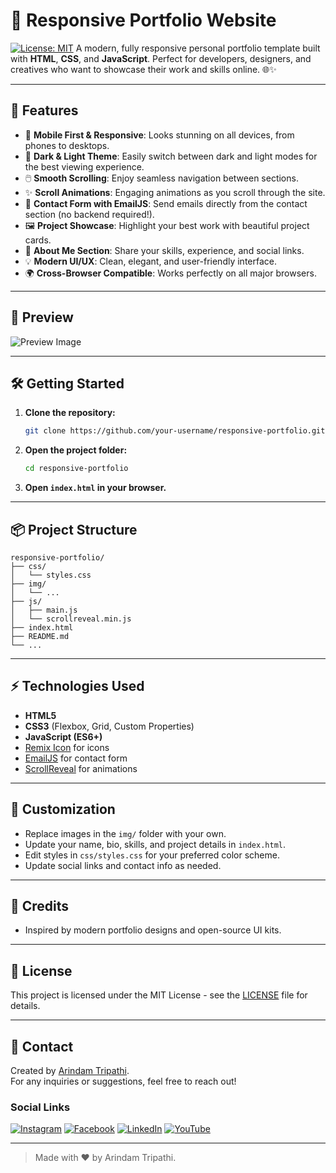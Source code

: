 # 🚀 Responsive Portfolio Website

[![License: MIT](https://img.shields.io/badge/License-MIT-blue.svg)](https://opensource.org/licenses/MIT)
A modern, fully responsive personal portfolio template built with **HTML**, **CSS**, and **JavaScript**. Perfect for developers, designers, and creatives who want to showcase their work and skills online. 🌐✨

---

## 🌟 Features

- 📱 **Mobile First & Responsive**: Looks stunning on all devices, from phones to desktops.
- 🎨 **Dark & Light Theme**: Easily switch between dark and light modes for the best viewing experience.
- 🖱️ **Smooth Scrolling**: Enjoy seamless navigation between sections.
- ✨ **Scroll Animations**: Engaging animations as you scroll through the site.
- 📧 **Contact Form with EmailJS**: Send emails directly from the contact section (no backend required!).
- 🖼️ **Project Showcase**: Highlight your best work with beautiful project cards.
- 👤 **About Me Section**: Share your skills, experience, and social links.
- 💡 **Modern UI/UX**: Clean, elegant, and user-friendly interface.
- 🌍 **Cross-Browser Compatible**: Works perfectly on all major browsers.

---

## 📸 Preview

![Preview Image](preview.webp)

---

## 🛠️ Getting Started

1. **Clone the repository:**
   ```bash
   git clone https://github.com/your-username/responsive-portfolio.git
   ```
2. **Open the project folder:**
   ```bash
   cd responsive-portfolio
   ```
3. **Open `index.html` in your browser.**

---

## 📦 Project Structure

```plaintext
responsive-portfolio/
├── css/
│   └── styles.css
├── img/
│   └── ...
├── js/
│   ├── main.js
│   └── scrollreveal.min.js
├── index.html
├── README.md
└── ...
```

---

## ⚡ Technologies Used

- **HTML5**
- **CSS3** (Flexbox, Grid, Custom Properties)
- **JavaScript (ES6+)**
- [Remix Icon](https://remixicon.com/) for icons
- [EmailJS](https://www.emailjs.com/) for contact form
- [ScrollReveal](https://scrollrevealjs.org/) for animations

---

## 📝 Customization

- Replace images in the `img/` folder with your own.
- Update your name, bio, skills, and project details in `index.html`.
- Edit styles in `css/styles.css` for your preferred color scheme.
- Update social links and contact info as needed.

---

## 🙌 Credits

- Inspired by modern portfolio designs and open-source UI kits.

---

## 📝 License

This project is licensed under the MIT License - see the [LICENSE](LICENSE) file for details.

---

## 📧 Contact

Created by [Arindam Tripathi](https://github.com/ArindamTripathi619).  
For any inquiries or suggestions, feel free to reach out!

### Social Links  
[![Instagram](https://img.shields.io/badge/Instagram-%23E4405F.svg?&style=for-the-badge&logo=instagram&logoColor=white)](https://www.instagram.com/_arindxm/)  [![Facebook](https://img.shields.io/badge/Facebook-%231877F2.svg?&style=for-the-badge&logo=facebook&logoColor=white)](https://www.facebook.com/arindam.tripathi.180/)  [![LinkedIn](https://img.shields.io/badge/LinkedIn-%230077B5.svg?&style=for-the-badge&logo=linkedin&logoColor=white)](https://www.linkedin.com/in/arindam-tripathi-962551349/)  [![YouTube](https://img.shields.io/badge/YouTube-%23FF0000.svg?&style=for-the-badge&logo=youtube&logoColor=white)](https://www.youtube.com/@arindamtripathi4602)  

---

> Made with ❤️ by Arindam Tripathi.
